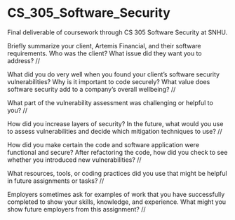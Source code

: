 # CS_305_Software_Security
Final deliverable of coursework through CS 305 Software Security at SNHU. 

Briefly summarize your client, Artemis Financial, and their software requirements. Who was the client? What issue did they want you to address?
// 

What did you do very well when you found your client’s software security vulnerabilities? Why is it important to code securely? What value does software security add to a company’s overall wellbeing?
//

What part of the vulnerability assessment was challenging or helpful to you?
//

How did you increase layers of security? In the future, what would you use to assess vulnerabilities and decide which mitigation techniques to use?
//

How did you make certain the code and software application were functional and secure? After refactoring the code, how did you check to see whether you introduced new vulnerabilities?
//

What resources, tools, or coding practices did you use that might be helpful in future assignments or tasks?
//

Employers sometimes ask for examples of work that you have successfully completed to show your skills, knowledge, and experience. What might you show future employers from this assignment?
//
